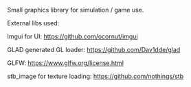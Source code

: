 Small graphics library for simulation / game use.

External libs used:

Imgui for UI:
https://github.com/ocornut/imgui
    
GLAD generated GL loader:
https://github.com/Dav1dde/glad
    
GLFW:
https://www.glfw.org/license.html
    
stb_image for texture loading:
https://github.com/nothings/stb